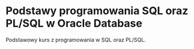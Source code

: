 # Podstawy programowania SQL oraz PL/SQL w Oracle Database

Podstawowy kurs z programowania w SQL oraz PL/SQL.

